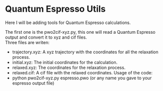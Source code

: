 # Quantum Espresso Utils

Here I will be adding tools for Quantum Espresso calculations.

The first one is the pwo2cif-xyz.py, this one will read a Quantum Espresso output and convert it to xyz and cif files.<br>
Three files are writen:
- trajectory.xyz: A xyz trajectory with the coordinates for all the relaxation process.
- initial.xyz: The initial coordinates for the calculation.
- relaxed.xyz: The coordinates for the relaxation process.
- relaxed.cif: A cif file with the relaxed coordinates.
Usage of the code:
- python pwo2cif-xyz.py espresso.pwo (or any name you gave to your espresso output file)
